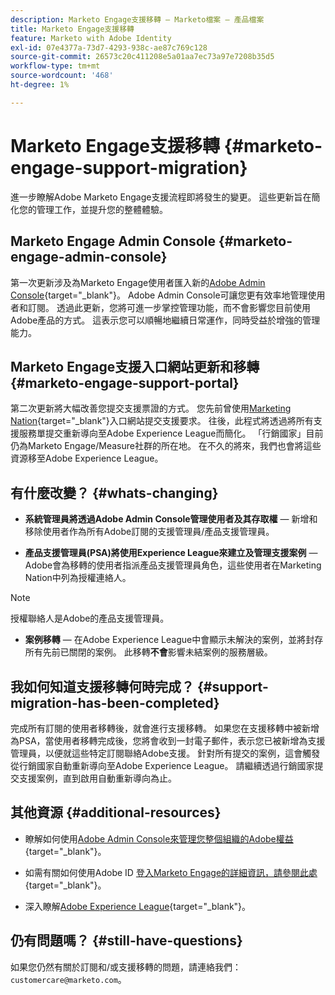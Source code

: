 ```yaml
---
description: Marketo Engage支援移轉 — Marketo檔案 — 產品檔案
title: Marketo Engage支援移轉
feature: Marketo with Adobe Identity
exl-id: 07e4377a-73d7-4293-938c-ae87c769c128
source-git-commit: 26573c20c411208e5a01aa7ec73a97e7208b35d5
workflow-type: tm+mt
source-wordcount: '468'
ht-degree: 1%

---
```


# Marketo Engage支援移轉 {#marketo-engage-support-migration}

進一步瞭解Adobe Marketo Engage支援流程即將發生的變更。 這些更新旨在簡化您的管理工作，並提升您的整體體驗。

## Marketo Engage Admin Console {#marketo-engage-admin-console}

第一次更新涉及為Marketo Engage使用者匯入新的[Adobe Admin Console](https://helpx.adobe.com/tw/enterprise/admin-guide.html){target="_blank"}。 Adobe Admin Console可讓您更有效率地管理使用者和訂閱。 透過此更新，您將可進一步掌控管理功能，而不會影響您目前使用Adobe產品的方式。 這表示您可以順暢地繼續日常運作，同時受益於增強的管理能力。

## Marketo Engage支援入口網站更新和移轉 {#marketo-engage-support-portal}

第二次更新將大幅改善您提交支援票證的方式。 您先前曾使用[Marketing Nation](https://nation.marketo.com/){target="_blank"}入口網站提交支援要求。 往後，此程式將透過將所有支援服務單提交重新導向至Adobe Experience League而簡化。 「行銷國家」目前仍為Marketo Engage/Measure社群的所在地。 在不久的將來，我們也會將這些資源移至Adobe Experience League。

## 有什麼改變？ {#whats-changing}

* **系統管理員將透過Adobe Admin Console管理使用者及其存取權** — 新增和移除使用者作為所有Adobe訂閱的支援管理員/產品支援管理員。

* **產品支援管理員(PSA)將使用Experience League來建立及管理支援案例** — Adobe會為移轉的使用者指派產品支援管理員角色，這些使用者在Marketing Nation中列為授權連絡人。

>[!NOTE]
>
>授權聯絡人是Adobe的產品支援管理員。

* **案例移轉** — 在Adobe Experience League中會顯示未解決的案例，並將封存所有先前已關閉的案例。 此移轉&#x200B;**不會**&#x200B;影響未結案例的服務層級。

## 我如何知道支援移轉何時完成？ {#support-migration-has-been-completed}

完成所有訂閱的使用者移轉後，就會進行支援移轉。 如果您在支援移轉中被新增為PSA，當使用者移轉完成後，您將會收到一封電子郵件，表示您已被新增為支援管理員，以便就這些特定訂閱聯絡Adobe支援。 針對所有提交的案例，這會觸發從行銷國家自動重新導向至Adobe Experience League。 請繼續透過行銷國家提交支援案例，直到啟用自動重新導向為止。

## 其他資源 {#additional-resources}

* 瞭解如何使用[Adobe Admin Console來管理您整個組織的Adobe權益](https://helpx.adobe.com/tw/enterprise/using/admin-roles.html){target="_blank"}。

* 如需有關如何使用Adobe ID [登入Marketo Engage的詳細資訊，請參閱此處](/help/marketo/product-docs/administration/marketo-with-adobe-identity/user-sign-in-with-adobe-id.md){target="_blank"}。

* 深入瞭解[Adobe Experience League](https://experienceleague.adobe.com/zh-hant){target="_blank"}。

## 仍有問題嗎？ {#still-have-questions}

如果您仍然有關於訂閱和/或支援移轉的問題，請連絡我們： `customercare@marketo.com`。
